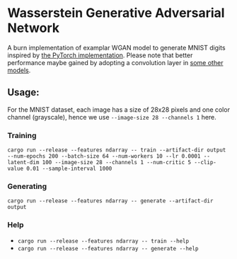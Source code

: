 # Wasserstein Generative Adversarial Network
A burn implementation of examplar WGAN model to generate MNIST digits inspired by [the PyTorch implementation](https://bytepawn.com/training-a-pytorch-wasserstain-mnist-gan-on-google-colab.html). Please note that better performance maybe gained by adopting a convolution layer in [some other models](https://github.com/Lornatang/WassersteinGAN-PyTorch).

## Usage:
For the MNIST dataset, each image has a size of 28x28 pixels and one color channel (grayscale), hence we use `--image-size 28 --channels 1` here.
### Training
`cargo run --release --features ndarray -- train --artifact-dir output --num-epochs 200 --batch-size 64 --num-workers 10 --lr 0.0001 --latent-dim 100 --image-size 28 --channels 1 --num-critic 5 --clip-value 0.01 --sample-interval 1000`
### Generating
`cargo run --release --features ndarray -- generate --artifact-dir output`
### Help
* `cargo run --release --features ndarray -- train --help`
* `cargo run --release --features ndarray -- generate --help`
